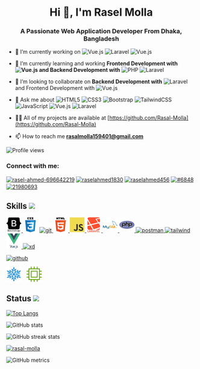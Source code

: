 <h1 align="center">Hi 👋, I'm Rasel Molla</h1>
<h3 align="center">A Passionate Web Application Developer From Dhaka, Bangladesh</h3>

- 🔭 I’m currently working on ![Vue.js](https://img.shields.io/badge/vuejs-%2335495e.svg?style=for-the-badge&logo=vuedotjs&logoColor=%234FC08D) ![Laravel](https://img.shields.io/badge/laravel-%23FF2D20.svg?style=for-the-badge&logo=laravel&logoColor=white) ![Vue.js](https://img.shields.io/badge/Ajax-%2305495e.svg?style=for-the-badge&logo=Ajaxs&logoColor=%234FD08D)
- 🌱 I’m currently learning and working **Frontend Development with ![Vue.js](https://img.shields.io/badge/vuejs-%2335495e.svg?style=for-the-badge&logo=vuedotjs&logoColor=%234FC08D) and Backend Development with** ![PHP](https://img.shields.io/badge/php-%23777BB4.svg?style=for-the-badge&logo=php&logoColor=white) ![Laravel](https://img.shields.io/badge/laravel-%23FF2D20.svg?style=for-the-badge&logo=laravel&logoColor=white)

- 👯 I’m looking to collaborate on **Backend Development with** ![Laravel](https://img.shields.io/badge/laravel-%23FF2D20.svg?style=for-the-badge&logo=laravel&logoColor=white) and Frontend Development with ![Vue.js](https://img.shields.io/badge/vuejs-%2335495e.svg?style=for-the-badge&logo=vuedotjs&logoColor=%234FC08D)

- 💬 Ask me about  ![HTML5](https://img.shields.io/badge/html5-%23E34F26.svg?style=for-the-badge&logo=html5&logoColor=white) ![CSS3](https://img.shields.io/badge/css3-%231572B6.svg?style=for-the-badge&logo=css3&logoColor=white) ![Bootstrap](https://img.shields.io/badge/bootstrap-%23563D7C.svg?style=for-the-badge&logo=bootstrap&logoColor=white)
![TailwindCSS](https://img.shields.io/badge/tailwindcss-%2338B2AC.svg?style=for-the-badge&logo=tailwind-css&logoColor=white)
![JavaScript](https://img.shields.io/badge/javascript-%23323330.svg?style=for-the-badge&logo=javascript&logoColor=%23F7DF1E)
![Vue.js](https://img.shields.io/badge/vuejs-%2335495e.svg?style=for-the-badge&logo=vuedotjs&logoColor=%234FC08D) ![Laravel](https://img.shields.io/badge/laravel-%23FF2D20.svg?style=for-the-badge&logo=laravel&logoColor=white)

- 👨‍💻 All of my projects are available at [https://github.com/Rasal-Molla](https://github.com/Rasal-Molla)
- 📫 How to reach me **rasalmolla159401@gmail.com**

![Profile views](https://gpvc.arturio.dev/Rasal-Molla)

<h3 align="left">Connect with me:</h3>
<p align="left">
<a href="https://linkedin.com/in/rasel-ahmed-696642219" target="blank"><img align="center" src="https://raw.githubusercontent.com/rahuldkjain/github-profile-readme-generator/master/src/images/icons/Social/linked-in-alt.svg" alt="rasel-ahmed-696642219" height="30" width="40" /></a>
<a href="https://fb.com/raselahmed1830" target="blank"><img align="center" src="https://raw.githubusercontent.com/rahuldkjain/github-profile-readme-generator/master/src/images/icons/Social/facebook.svg" alt="raselahmed1830" height="30" width="40" /></a>
<a href="https://instagram.com/raselahmed456" target="blank"><img align="center" src="https://raw.githubusercontent.com/rahuldkjain/github-profile-readme-generator/master/src/images/icons/Social/instagram.svg" alt="raselahmed456" height="30" width="40" /></a>
<a href="https://discord.gg/#6848" target="blank"><img align="center" src="https://raw.githubusercontent.com/rahuldkjain/github-profile-readme-generator/master/src/images/icons/Social/discord.svg" alt="#6848" height="30" width="40" /></a>
<a href="https://stackoverflow.com/users/21980693" target="blank"><img align="center" src="https://raw.githubusercontent.com/rahuldkjain/github-profile-readme-generator/master/src/images/icons/Social/stack-overflow.svg" alt="21980693" height="30" width="40" /></a>
</p>

<h2> Skills <img src = "https://media2.giphy.com/media/QssGEmpkyEOhBCb7e1/giphy.gif?cid=ecf05e47a0n3gi1bfqntqmob8g9aid1oyj2wr3ds3mg700bl&rid=giphy.gif" width = 32px> </h2>
<p align="left"> 
<a href="https://getbootstrap.com" target="_blank" rel="noreferrer"> <img src="https://raw.githubusercontent.com/devicons/devicon/master/icons/bootstrap/bootstrap-plain-wordmark.svg" alt="bootstrap" width="40" height="40"/> </a> 
<a href="https://www.w3schools.com/css/" target="_blank" rel="noreferrer"> <img src="https://raw.githubusercontent.com/devicons/devicon/master/icons/css3/css3-original-wordmark.svg" alt="css3" width="40" height="40"/></a> 
<a href="https://git-scm.com/" target="_blank" rel="noreferrer"> <img src="https://www.vectorlogo.zone/logos/git-scm/git-scm-icon.svg" alt="git" width="40" height="40"/> </a> 
<a href="https://www.w3.org/html/" target="_blank" rel="noreferrer"> <img src="https://raw.githubusercontent.com/devicons/devicon/master/icons/html5/html5-original-wordmark.svg" alt="html5" width="40" height="40"/> </a>
<a href="https://developer.mozilla.org/en-US/docs/Web/JavaScript" target="_blank" rel="noreferrer"> <img src="https://raw.githubusercontent.com/devicons/devicon/master/icons/javascript/javascript-original.svg" alt="javascript" width="40" height="40"/> </a> 
<a href="https://laravel.com/" target="_blank" rel="noreferrer"> <img src="https://raw.githubusercontent.com/devicons/devicon/master/icons/laravel/laravel-plain-wordmark.svg" alt="laravel" width="40" height="40"/> </a> <a href="https://www.mysql.com/" target="_blank" rel="noreferrer"> <img src="https://raw.githubusercontent.com/devicons/devicon/master/icons/mysql/mysql-original-wordmark.svg" alt="mysql" width="40" height="40"/> </a> 
<a href="https://www.php.net" target="_blank" rel="noreferrer"> <img src="https://raw.githubusercontent.com/devicons/devicon/master/icons/php/php-original.svg" alt="php" width="40" height="40"/> </a> 
<a href="https://postman.com" target="_blank" rel="noreferrer"> <img src="https://www.vectorlogo.zone/logos/getpostman/getpostman-icon.svg" alt="postman" width="40" height="40"/> </a> 
<a href="https://tailwindcss.com/" target="_blank" rel="noreferrer"> <img src="https://www.vectorlogo.zone/logos/tailwindcss/tailwindcss-icon.svg" alt="tailwind" width="40" height="40"/> </a>
<a href="https://vuejs.org/" target="_blank" rel="noreferrer"> <img src="https://raw.githubusercontent.com/devicons/devicon/master/icons/vuejs/vuejs-original-wordmark.svg" alt="vuejs" width="40" height="40"/> </a>
<a href="https://www.adobe.com/products/xd.html" target="_blank" rel="noreferrer"> <img src="https://cdn.worldvectorlogo.com/logos/adobe-xd.svg" alt="xd" width="40" height="40"/> </a> </p>



[<img src='https://cdn.jsdelivr.net/npm/simple-icons@3.0.1/icons/github.svg' alt='github' height='40'>](https://github.com/Rasal-Molla)  

<a href='https://archiveprogram.github.com/'><img src='https://raw.githubusercontent.com/acervenky/animated-github-badges/master/assets/acbadge.gif' width='40' height='40'></a> <a href='https://docs.github.com/en/developers'><img src='https://raw.githubusercontent.com/acervenky/animated-github-badges/master/assets/devbadge.gif' width='40' height='40'></a> 

<h2>Status <img src = "https://cdn.dribbble.com/users/304485/screenshots/3301972/media/d82e503513ffaed91794ad86c01cd38d.gif" width = 32px></h2>

[![Top Langs](https://github-readme-stats.vercel.app/api/top-langs/?username=Rasal-Molla)](https://github.com/anuraghazra/github-readme-stats)

![GitHub stats](https://github-readme-stats.vercel.app/api?username=Rasal-Molla&show_icons=true&count_private=true)


![GitHub streak stats](https://streak-stats.demolab.com/?user=Rasal-Molla)

<p align="left"> <a href="https://github.com/ryo-ma/github-profile-trophy"><img src="https://github-profile-trophy.vercel.app/?username=rasal-molla" alt="rasal-molla" /></a> </p>

 

![GitHub metrics](https://metrics.lecoq.io/Rasal-Molla)  
  
 
